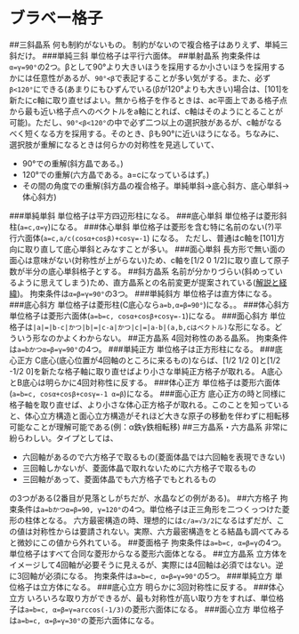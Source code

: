 ﻿ブラベー格子
======
##三斜晶系
何も制約がないもの。
制約がないので複合格子はありえず、単純三斜だけ。
###単純三斜
単位格子は平行六面体。
##単射晶系
拘束条件は` α=γ=90°`の2つ。βとして90°より大きいほうを採用するか小さいほうを採用するかには任意性があるが、`90°<β`で表記することが多い気がする。また、必ず`β<120°`にできる(あまりにもひずんでいる(βが120°よりも大きい)場合は、[101]を新たにc軸に取り直せばよい。無から格子を作るときは、ac平面上である格子点から最も近い格子点へのベクトルをa軸にとれば、c軸はそのようにとることが可能)。ただし、`90°<β<120°`の中で必ず二つ以上の選択肢があるが、c軸がなるべく短くなる方を採用する。そのとき、βも90°に近いほうになる。ちなみに、選択肢が重解になるときは何らかの対称性を見逃していて、

 + 90°での重解(斜方晶である。)
 + 120°での重解(六方晶である。a=cになっているはず。)
 + その間の角度での重解(斜方晶の複合格子。単純単斜→底心斜方、底心単斜→体心斜方)

###単純単斜
単位格子は平方四辺形柱になる。
###底心単斜
単位格子は菱形斜柱(`a=c,α=γ`)になる。
###体心単斜
単位格子は菱形を含む特に名前のない(?)平行六面体(`a=c,a/c(cosα+cosβ)+cosγ=-1`) になる。 
ただし、普通はc軸を[101]方向に取り直して底心単斜とみなすことが多い。
###面心単斜
長方形で無い面の面心は意味がない(対称性が上がらない)ため、c軸を[1/2 0 1/2]に取り直して原子数が半分の底心単斜格子とする。
##斜方晶系
名前が分かりづらい(斜めっているように思えてしまう)ため、直方晶系との名前変更が提案されている([解説と経緯](https://www.jstage.jst.go.jp/article/jcrsj/57/2/57_131/_pdf))。
拘束条件は`α=β=γ=90°`の3つ。
###単純斜方
単位格子は直方体になる。
###底心斜方
単位格子は菱形柱(C底心なら`a=b,α=β=90°`)になる。。
###体心斜方
単位格子は菱形六面体(`a=b=c, cosα+cosβ+cosγ=-1`)になる。
###面心斜方
単位格子は`|a|=|b-c|かつ|b|=|c-a|かつ|c|=|a-b|(a,b,cはベクトル)`な形になる。どういう形なのかよくわからない。
##正方晶系
4回対称性のある晶系。
拘束条件は`a=bかつα=β=γ=90°`の4つ。
###単純正方
単位格子は正方形柱になる。
###底心正方
C底心(底心位置が4回軸のところに来るもの)ならば、[1/2 1/2 0]と[1/2 -1/2 0]を新たな格子軸に取り直せばより小さな単純正方格子が取れる。
A底心とB底心は明らかに4回対称性に反する。
###体心正方
単位格子は菱形六面体(`a=b=c, cosα+cosβ+cosγ=-1 α=β`)になる。
###面心正方
底心正方の時と同様に格子軸を取り直せば、より小さな体心正方格子が取れる。このことを知っていると、体心立方構造と面心立方構造がそれほど大きな原子の移動を伴わずに相転移可能なことが理解可能である(例：α鉄γ鉄相転移)
##三方晶系・六方晶系
非常に紛らわしい。タイプとしては、

 + 六回軸があるので六方格子で取るもの(菱面体晶では六回軸を表現できない)
 + 三回軸しかないが、菱面体晶で取れないために六方格子で取るもの
 + 三回軸があって、菱面体晶でも六方格子でもとれるもの

の3つがある(2番目が見落としがちだが、水晶などの例がある)。
##六方格子
拘束条件は`a=bかつα=β=90, γ=120°`の4つ。単位格子は正三角形を二つくっつけた菱形の柱体となる。
六方最密構造の時、理想的には`c/a=√3/2`になるはずだが、この値は対称性からは要請されない。実際、六方最密構造をとる結晶も調べてみると微妙にこの値から外れている。
##菱面格子
拘束条件は`a=b=c, α=β=γ`の4つ。
単位格子はすべて合同な菱形からなる菱形六面体となる。
##立方晶系
立方体をイメージして4回軸が必要そうに見えるが、実際には4回軸は必須ではない。逆に3回軸が必須になる。
拘束条件は`a=b=c, α=β=γ=90°`の5つ。
###単純立方
単位格子は立方体になる。
###底心立方
明らかに3回対称性に反する。
###体心立方
いろいろな取り方ができるが、最も対称性が高い取り方をすれば、単位格子は`a=b=c, α=β=γ=arccos(-1/3)`の菱形六面体になる。
###面心立方
単位格子は`a=b=c, α=β=γ=30°`の菱形六面体になる。


